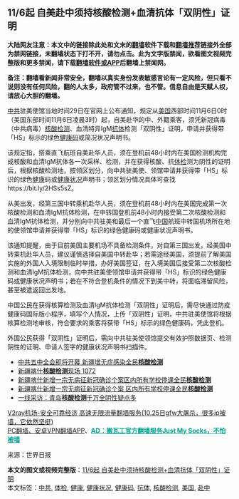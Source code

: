  <h2>11/6起 自美赴中须持核酸检测+血清抗体「双阴性」证明</h2> <p class="notice"><b>大陆网友注意：本文中的链接除此处和文末的<a href="https://github.com/bannedbook/fanqiang" >翻墙</a>软件下载和<a href="https://github.com/killgcd/justmysocks/blob/master/README.md">翻墙推荐</a>链接外全部为禁网链接，未翻墙状态下打不开，请勿点击。此为文字版禁闻，欲看图文视频完整版和更多禁闻，请下载<a href="https://github.com/bannedbook/fanqiang">翻墙软件或APP</a>后翻墙上禁闻网。</p><p>备注：翻墙看新闻非常安全，翻墙以真实身份发表敏感言论有一定风险，但只看不说则没有任何风险，翻的人太多，政府管不过来，也不管。信息自由是天赋人权，请放心大胆的翻墙。</b></p>  <div class="entry"> <p><a href="https://www.bannedbook.org/bnews/tag/%e4%b8%ad%e5%85%b1/" class="st_tag internal_tag" rel="tag" title="标签 中共 下的日志">中共</a>驻美使馆当地时间29日在官网上公布通知，规定从<a href="https://www.bannedbook.org/bnews/tag/%e7%be%8e%e5%9b%bd/" class="st_tag internal_tag" rel="tag" title="标签 美国 下的日志">美国</a>西部时间11月6日0时（美国东部时间11月6日凌晨3时）起，自美赴华的中、外籍乘客，须凭新冠病毒（中共病毒）<a href="https://www.bannedbook.org/bnews/tag/%E6%A0%B8%E9%85%B8%E6%A3%80%E6%B5%8B/" class="st_tag internal_tag" rel="tag" title="标签 核酸检测 下的日志">核酸检测</a>、血清特异IgM<a href="https://www.bannedbook.org/bnews/tag/%E6%8A%97%E4%BD%93/" class="st_tag internal_tag" rel="tag" title="标签 抗体 下的日志">抗体</a>检测「双阴性」证明，申请并获得带「HS」标示的绿色<a href="https://www.bannedbook.org/bnews/tag/%e5%81%a5%e5%ba%b7%e7%a0%81/" class="st_tag internal_tag" rel="tag" title="标签 健康码 下的日志">健康码</a>或简况状况声明书。</p> <p>该规定指，搭乘直飞航班自美赴华人员，须在登机前48小时内在美国检测机构完成核酸和血清IgM抗体各一次采样、检测，并在获得核酸、抗<a href="https://www.bannedbook.org/bnews/tag/%E4%BD%93%E6%A3%80/" class="st_tag internal_tag" rel="tag" title="标签 体检 下的日志">体检</a>测为阴性的证明后，根据核酸检测地，按领区划分，向中共驻美使、领馆申请并获得带「HS」标识的绿色<a href="https://www.bannedbook.org/bnews/tag/%e5%81%a5%e5%ba%b7/" class="st_tag internal_tag" rel="tag" title="标签 健康 下的日志">健康</a>码或<a href="https://www.bannedbook.org/bnews/tag/%E5%81%A5%E5%BA%B7%E7%8A%B6%E5%86%B5/" class="st_tag internal_tag" rel="tag" title="标签 健康状况 下的日志">健康状况</a>声明书；领区划分情况具体可查找https://bit.ly/2HSs5sZ。</p>  <p>从美出发，经第三国中转乘机赴华人员，须在登机前48小时内在美国完成第一次核酸检测和血清IgM抗体检测，在中转国登机前48小时内接受第二次核酸检测和血清IgM抗体检测，并分别向中共驻美和最后一个直飞<span class='wp_keywordlink_affiliate'><a href="https://www.bannedbook.org/" title="中国" target="_blank">中国</a></span>航班中转国机场所在地的使领馆申请并获得带「HS」标识的绿色健康码或健康状况声明书。</p> <p>该通知提醒，由于目前美国主要机场不具备检测条件，对自第三国出发，经美国中转乘机赴华人员，建议谨慎选择自美国中转赴华；若需途经美国，须提前了解美国实施的外国人入境限制临时举措，办好美国签证，在入境美国后接受第二次核酸检测和血清IgM抗体检测，向中共驻美使领馆申请并获得带「HS」标识的绿色健康码或健康状况声明书；若在不符合登机条件的情况下到美中转，将面临滞留风险，甚至被遣返回出发地。</p>  <p>中国公民在获得核算检测及血清IgM抗体检测「双阴性」证明后，需尽快通过防疫健康码国际版小程序，填写个人情况，上传「双阴性」证明，中共驻美使馆将根据核算检测地审核，符合要求的乘客将获带「HS」标示的绿色健康码，凭此登机。</p> <p>外国公民获得「双阴性」证明后，需向中共驻美使领馆提交有效护照数据页、检测阴性的证明、申请人签字的健康状况声明书扫描件。</p>  <ul class='op-related-articles' title='相关阅读'> <li><a href='https://www.bannedbook.org/bnews/baitai/20201027/1420933.html' target='_blank'>中共五中全会即将开幕 新疆增无症感染全民<b>核酸检测</b></a></li> <li><a href='https://www.bannedbook.org/bnews/bannedvideo/20201027/1420765.html' target='_blank'>新疆喀什<b>核酸检测</b>现场 1072</a></li> <li><a href='https://www.bannedbook.org/bnews/baitai/20201025/1420125.html' target='_blank'>新疆喀什新增一宗无病征新冠确诊个案区内所有学校停课全民<b>核酸检测</b></a></li> <li><a href='https://www.bannedbook.org/bnews/headline/20201025/1420084.html' target='_blank'>新疆喀什新增一宗无病征新冠确诊个案 区内所有学校停课全民<b>核酸检测</b></a></li> <li><a href='https://www.bannedbook.org/bnews/cbnews/20201022/1418062.html' target='_blank'>一线采访：青岛<b>核酸检测</b>千万全阴性疑点多</a></li> </ul> <p class="texttj"> <a href="https://www.bannedbook.org/forum23/topic22702.html" target="_blank">V2ray机场-安全可靠经济 高速无限流量翻墙服务(10.25日gfw大屠杀，很多ip被墙，它依然坚挺)</a><br/> <a href="https://github.com/bannedbook/fanqiang/wiki/%E7%A6%81%E9%97%BB%E7%BD%91%E5%AE%89%E5%8D%93%E7%BF%BB%E5%A2%99%E6%96%B0%E9%97%BBAPP" target="_blank">PC翻墙、安卓VPN翻墙APP</a>、<span onclick="window.open('https://github.com/killgcd/justmysocks/blob/master/README.md')" style="font-weight:bold;color:#00A191;cursor:pointer;text-decoration:underline;outline:none">AD：搬瓦工官方翻墙服务Just My Socks，不怕被墙</span></p><p> 来源：世界日报 </p><a name='sharetosocial'></a>       <div><b>本文的图文或视频完整版</b>：<a href='https://www.bannedbook.org/bnews/cbnews/20201031/1423134.html'>11/6起 自美赴中须持核酸检测+血清抗体「双阴性」证明</a></div>  </div><!--END ENTRY--> <div class="postfooter"> <div>本文标签：<a href="https://www.bannedbook.org/bnews/tag/%e4%b8%ad%e5%85%b1/" rel="tag">中共</a>, <a href="https://www.bannedbook.org/bnews/tag/%E4%BD%93%E6%A3%80/" rel="tag">体检</a>, <a href="https://www.bannedbook.org/bnews/tag/%e5%81%a5%e5%ba%b7/" rel="tag">健康</a>, <a href="https://www.bannedbook.org/bnews/tag/%E5%81%A5%E5%BA%B7%E7%8A%B6%E5%86%B5/" rel="tag">健康状况</a>, <a href="https://www.bannedbook.org/bnews/tag/%e5%81%a5%e5%ba%b7%e7%a0%81/" rel="tag">健康码</a>, <a href="https://www.bannedbook.org/bnews/tag/%E6%8A%97%E4%BD%93/" rel="tag">抗体</a>, <a href="https://www.bannedbook.org/bnews/tag/%E6%A0%B8%E9%85%B8%E6%A3%80%E6%B5%8B/" rel="tag">核酸检测</a>, <a href="https://www.bannedbook.org/bnews/tag/%e7%be%8e%e5%9b%bd/" rel="tag">美国</a>, <a href="https://www.bannedbook.org/bnews/tag/%E8%B5%B4%E4%B8%AD/" rel="tag">赴中</a></div>  </div><!--END POSTFOOTER--> 
